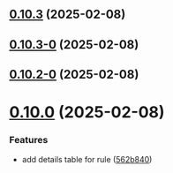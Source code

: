 ## [0.10.3](https://github.com/justforuse/eslint-html-report/compare/v0.10.3-0...v0.10.3) (2025-02-08)



## [0.10.3-0](https://github.com/justforuse/eslint-html-report/compare/v0.10.2-0...v0.10.3-0) (2025-02-08)



## [0.10.2-0](https://github.com/justforuse/eslint-html-report/compare/v0.10.0...v0.10.2-0) (2025-02-08)



# [0.10.0](https://github.com/justforuse/eslint-html-report/compare/562b8402558ba094f8e5ab6a17b228225db699d3...v0.10.0) (2025-02-08)


### Features

* add details table for rule ([562b840](https://github.com/justforuse/eslint-html-report/commit/562b8402558ba094f8e5ab6a17b228225db699d3))



